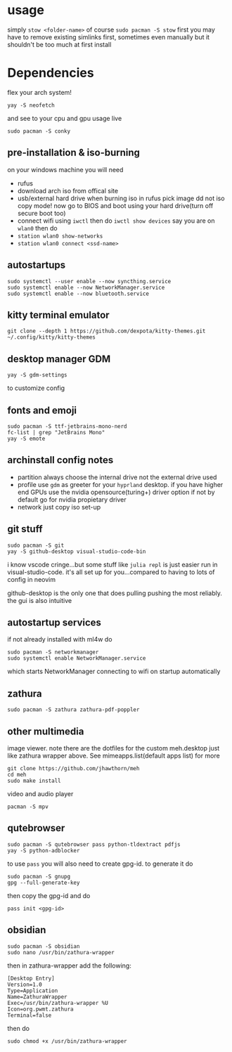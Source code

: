 # usage
simply `stow <folder-name>` of course `sudo pacman -S stow` first
you may have to remove existing simlinks first, sometimes even manually but it shouldn't be too much at first install
# Dependencies
flex your arch system!
```
yay -S neofetch
```
and see to your cpu and gpu usage live
```
sudo pacman -S conky
```
## pre-installation & iso-burning
on your windows machine you will need
- rufus
- download arch iso from offical site
- usb/external hard drive
when burning iso in rufus pick image dd not iso copy mode! now go to BIOS and boot using your hard drive(turn off secure boot too)
- connect wifi using `iwctl` then do `iwctl show devices` say you are on `wlan0` then do
- `station wlan0 show-networks`
- `station wlan0 connect <ssd-name>`

## autostartups
```
sudo systemctl --user enable --now syncthing.service
sudo systemctl enable --now NetworkManager.service
sudo systemctl enable --now bluetooth.service
```

## kitty terminal emulator
```
git clone --depth 1 https://github.com/dexpota/kitty-themes.git ~/.config/kitty/kitty-themes
```

## desktop manager GDM
```
yay -S gdm-settings
```
to customize config

## fonts and emoji
```
sudo pacman -S ttf-jetbrains-mono-nerd
fc-list | grep "JetBrains Mono"
yay -S emote
```

## archinstall config notes
- partition
always choose the internal drive not the external drive used
- profile
use `gdm` as greeter for your `hyprland` desktop. if you have higher end GPUs use the nvidia opensource(turing+) driver option if not by default go for nvidia propietary driver
- network
just copy iso set-up
## git stuff
```
sudo pacman -S git
yay -S github-desktop visual-studio-code-bin
```
i know vscode cringe...but some stuff like `julia repl` is just easier run in visual-studio-code. it's all set up for you...compared to having to lots of config in neovim

github-desktop is the only one that does pulling pushing the most reliably. the gui is also intuitive
## autostartup services
if not already installed with ml4w do
```
sudo pacman -S networkmanager
sudo systemctl enable NetworkManager.service
```
which starts NetworkManager connecting to wifi on startup automatically
## zathura
```
sudo pacman -S zathura zathura-pdf-poppler
```
## other multimedia
image viewer. note there are the dotfiles for the custom meh.desktop just like zathura wrapper above. See mimeapps.list(default apps list) for more
```
git clone https://github.com/jhawthorn/meh
cd meh
sudo make install
```
video and audio player
```
pacman -S mpv
```
## qutebrowser
```
sudo pacman -S qutebrowser pass python-tldextract pdfjs
yay -S python-adblocker
```
to use `pass` you will also need to create gpg-id. to generate it do
```
sudo pacman -S gnupg
gpg --full-generate-key
```
then copy the gpg-id and do
```
pass init <gpg-id>
```
## obsidian
```
sudo pacman -S obsidian
sudo nano /usr/bin/zathura-wrapper
```
then in zathura-wrapper add the following:
```
[Desktop Entry]
Version=1.0
Type=Application
Name=ZathuraWrapper
Exec=/usr/bin/zathura-wrapper %U
Icon=org.pwmt.zathura
Terminal=false
```
then do
```
sudo chmod +x /usr/bin/zathura-wrapper
```
